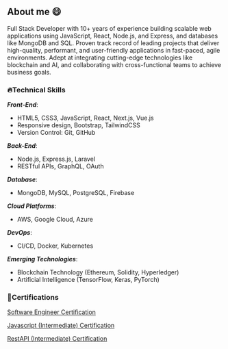 ## About me 😄

Full Stack Developer with 10+ years of experience building scalable web applications using JavaScript, React, Node.js, and Express, and databases like MongoDB and SQL. Proven track record of leading projects that deliver high-quality, performant, and user-friendly applications in fast-paced, agile environments. Adept at integrating cutting-edge technologies like blockchain and AI, and collaborating with cross-functional teams to achieve business goals.

### 🔥Technical Skills
_**Front-End**_:
- HTML5, CSS3, JavaScript, React, Next.js, Vue.js
- Responsive design, Bootstrap, TailwindCSS
- Version Control: Git, GitHub
  
_**Back-End**_:
- Node.js, Express.js, Laravel
- RESTful APIs, GraphQL, OAuth
  
_**Database**_:
- MongoDB, MySQL, PostgreSQL, Firebase
  
_**Cloud Platforms**_:
- AWS, Google Cloud, Azure
  
_**DevOps**_:
- CI/CD, Docker, Kubernetes
  
_**Emerging Technologies**_:
- Blockchain Technology (Ethereum, Solidity, Hyperledger)
- Artificial Intelligence (TensorFlow, Keras, PyTorch)

### 🥇Certifications

[Software Engineer Certification](https://www.hackerrank.com/certificates/6de18572227e)

[Javascript (Intermediate) Certification](https://www.hackerrank.com/certificates/2968e339cdce)

[RestAPI (Intermediate) Certification](https://www.hackerrank.com/certificates/dfc9361d9f2f)